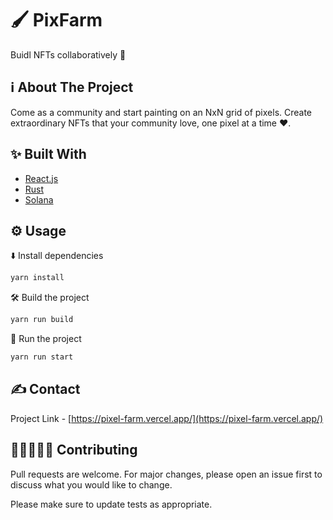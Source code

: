 # 🖌️ PixFarm

Buidl NFTs collaboratively 🚀

## ℹ️ About The Project

Come as a community and start painting on an NxN grid of pixels. Create extraordinary NFTs that your community love, one pixel at a time ❤️.

## ✨ Built With

* [React.js](https://reactjs.org/)
* [Rust](https://www.rust-lang.org/)
* [Solana](https://solana.com/)

## ⚙️ Usage

⬇️ Install dependencies

```bash
yarn install
```

🛠️ Build the project

```bash
yarn run build
```
💫 Run the project
```bash
yarn run start
```
## ✍️ Contact
Project Link - [https://pixel-farm.vercel.app/](https://pixel-farm.vercel.app/)

## 🧑🏻‍🤝‍🧑🏿 Contributing
Pull requests are welcome. For major changes, please open an issue first to discuss what you would like to change.

Please make sure to update tests as appropriate.
